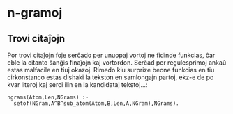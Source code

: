 # n-gramoj

## Trovi citaĵojn

Por trovi citaĵojn foje serĉado per unuopaj vortoj ne fidinde funkcias, ĉar eble la citanto ŝanĝis finaĵojn kaj vortordon. Serĉad per regulesprimoj ankaŭ estas malfacile en tiuj okazoj. Rimedo kiu surprize beone funkcias en tiu cirkonstanco estas dishaki la tekston en samlongajn partoj, ekz-e de po kvar literoj kaj serci ilin en la kandidataj tekstoj...:

```
ngrams(Atom,Len,NGrams) :- 
  setof(NGram,A^B^sub_atom(Atom,B,Len,A,NGram),NGrams).
```
  

